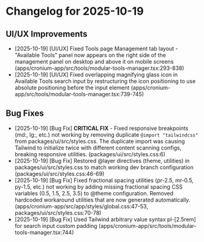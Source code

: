 # Changelog for 2025-10-19

## UI/UX Improvements

- [2025-10-19] [UI/UX] Fixed Tools page Management tab layout - "Available Tools" panel now appears on the right side of the management panel on desktop and above it on mobile screens (apps/cronium-app/src/tools/modular-tools-manager.tsx:293-838)
- [2025-10-19] [UI/UX] Fixed overlapping magnifying glass icon in Available Tools search input by restructuring the icon positioning to use absolute positioning before the input element (apps/cronium-app/src/tools/modular-tools-manager.tsx:739-745)

## Bug Fixes

- [2025-10-19] [Bug Fix] **CRITICAL FIX** - Fixed responsive breakpoints (md:, lg:, etc.) not working by removing duplicate `@import "tailwindcss"` from packages/ui/src/styles.css. The duplicate import was causing Tailwind to initialize twice with different content scanning configs, breaking responsive utilities. (packages/ui/src/styles.css:6)
- [2025-10-19] [Bug Fix] Restored @layer directives (theme, utilities) in packages/ui/src/styles.css to match working dev branch configuration (packages/ui/src/styles.css:46-69)
- [2025-10-19] [Bug Fix] Fixed fractional spacing utilities (pr-2.5, mr-0.5, py-1.5, etc.) not working by adding missing fractional spacing CSS variables (0.5, 1.5, 2.5, 3.5) to @theme configuration. Removed hardcoded workaround utilities that are now generated automatically. (apps/cronium-app/src/app/styles/global.css:47-53, packages/ui/src/styles.css:70-78)
- [2025-10-19] [Bug Fix] Used Tailwind arbitrary value syntax pl-[2.5rem] for search input custom padding (apps/cronium-app/src/tools/modular-tools-manager.tsx:744)
